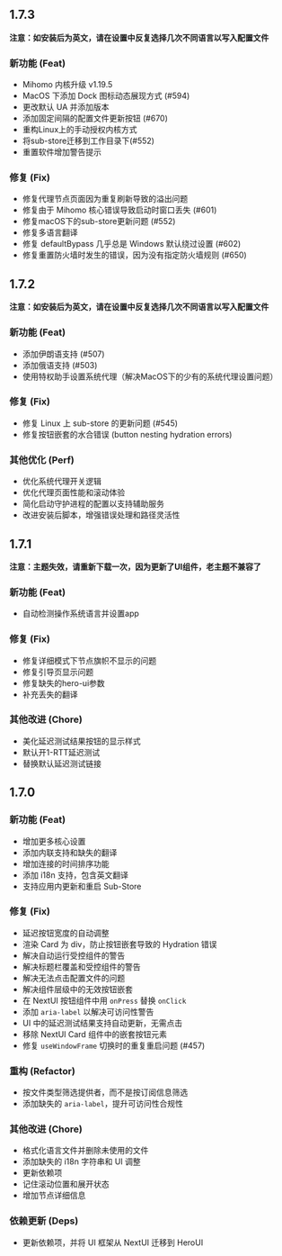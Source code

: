 ## 1.7.3
**注意：如安装后为英文，请在设置中反复选择几次不同语言以写入配置文件**

### 新功能 (Feat)
- Mihomo 内核升级 v1.19.5
- MacOS 下添加 Dock 图标动态展现方式 (#594)
- 更改默认 UA 并添加版本
- 添加固定间隔的配置文件更新按钮 (#670)
- 重构Linux上的手动授权内核方式
- 将sub-store迁移到工作目录下(#552)
- 重置软件增加警告提示

### 修复 (Fix)
- 修复代理节点页面因为重复刷新导致的溢出问题
- 修复由于 Mihomo 核心错误导致启动时窗口丢失 (#601)
- 修复macOS下的sub-store更新问题 (#552)
- 修复多语言翻译
- 修复 defaultBypass 几乎总是 Windows 默认绕过设置 (#602)
- 修复重置防火墙时发生的错误，因为没有指定防火墙规则 (#650)

## 1.7.2
**注意：如安装后为英文，请在设置中反复选择几次不同语言以写入配置文件**

### 新功能 (Feat)
- 添加伊朗语支持 (#507)
- 添加俄语支持 (#503)
- 使用特权助手设置系统代理（解决MacOS下的少有的系统代理设置问题）

### 修复 (Fix)
- 修复 Linux 上 sub-store 的更新问题 (#545)
- 修复按钮嵌套的水合错误 (button nesting hydration errors)

### 其他优化 (Perf)
- 优化系统代理开关逻辑
- 优化代理页面性能和滚动体验
- 简化启动守护进程的配置以支持辅助服务
- 改进安装后脚本，增强错误处理和路径灵活性

## 1.7.1
**注意：主题失效，请重新下载一次，因为更新了UI组件，老主题不兼容了**

### 新功能 (Feat)
- 自动检测操作系统语言并设置app

### 修复 (Fix)
- 修复详细模式下节点旗帜不显示的问题
- 修复引导页显示问题
- 修复缺失的hero-ui参数
- 补充丢失的翻译

### 其他改进 (Chore)
- 美化延迟测试结果按钮的显示样式
- 默认开1-RTT延迟测试
- 替换默认延迟测试链接

## 1.7.0
### 新功能 (Feat)
- 增加更多核心设置
- 添加内联支持和缺失的翻译
- 增加连接的时间排序功能
- 添加 i18n 支持，包含英文翻译
- 支持应用内更新和重启 Sub-Store

### 修复 (Fix)
- 延迟按钮宽度的自动调整
- 渲染 Card 为 div，防止按钮嵌套导致的 Hydration 错误
- 解决自动运行受控组件的警告
- 解决标题栏覆盖和受控组件的警告
- 解决无法点击配置文件的问题
- 解决组件层级中的无效按钮嵌套
- 在 NextUI 按钮组件中用 `onPress` 替换 `onClick`
- 添加 `aria-label` 以解决可访问性警告
- UI 中的延迟测试结果支持自动更新，无需点击
- 移除 NextUI Card 组件中的嵌套按钮元素
- 修复 `useWindowFrame` 切换时的重复重启问题 (#457)

### 重构 (Refactor)
- 按文件类型筛选提供者，而不是按订阅信息筛选
- 添加缺失的 `aria-label`，提升可访问性合规性

### 其他改进 (Chore)
- 格式化语言文件并删除未使用的文件
- 添加缺失的 i18n 字符串和 UI 调整
- 更新依赖项
- 记住滚动位置和展开状态
- 增加节点详细信息

### 依赖更新 (Deps)
- 更新依赖项，并将 UI 框架从 NextUI 迁移到 HeroUI
